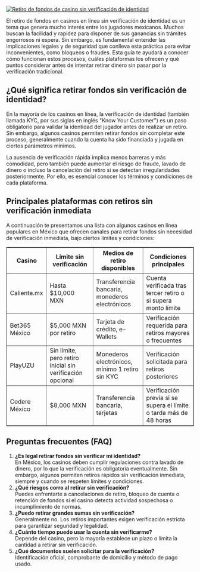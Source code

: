 [![Retiro de fondos de casino sin verificación de identidad](https://123-caf.pages.dev/gitsignup.png)](https://vrmoo.ru/Bt82HjjY)

<div>   <p>El retiro de fondos en casinos en línea sin verificación de identidad es un tema que genera mucho interés entre los jugadores mexicanos. Muchos buscan la facilidad y rapidez para disponer de sus ganancias sin trámites engorrosos ni espera. Sin embargo, es fundamental entender las implicaciones legales y de seguridad que conlleva esta práctica para evitar inconvenientes, como bloqueos o fraudes. Esta guía te ayudará a conocer cómo funcionan estos procesos, cuáles plataformas los ofrecen y qué puntos considerar antes de intentar retirar dinero sin pasar por la verificación tradicional.</p>  <h2>¿Qué significa retirar fondos sin verificación de identidad?</h2> <p>En la mayoría de los casinos en línea, la verificación de identidad (también llamada KYC, por sus siglas en inglés "Know Your Customer") es un paso obligatorio para validar la identidad del jugador antes de realizar un retiro. Sin embargo, algunos casinos permiten retirar fondos sin completar este proceso, generalmente cuando la cuenta ha sido financiada y jugada en ciertos parámetros mínimos.</p> <p>La ausencia de verificación rápida implica menos barreras y más comodidad, pero también puede aumentar el riesgo de fraude, lavado de dinero o incluso la cancelación del retiro si se detectan irregularidades posteriormente. Por ello, es esencial conocer los términos y condiciones de cada plataforma.</p>  <h2>Principales plataformas con retiros sin verificación inmediata</h2> <p>A continuación te presentamos una lista con algunos casinos en línea populares en México que ofrecen canales para retirar fondos sin necesidad de verificación inmediata, bajo ciertos límites y condiciones:</p>  <table border="1" cellpadding="8" cellspacing="0">   <thead>     <tr>       <th>Casino</th>       <th>Límite sin verificación</th>       <th>Medios de retiro disponibles</th>       <th>Condiciones principales</th>     </tr>   </thead>   <tbody>     <tr>       <td>Caliente.mx</td>       <td>Hasta $10,000 MXN</td>       <td>Transferencia bancaria, monederos electrónicos</td>       <td>Cuenta verificada tras tercer retiro o si supera monto límite</td>     </tr>     <tr>       <td>Bet365 México</td>       <td>$5,000 MXN por retiro</td>       <td>Tarjeta de crédito, e-Wallets</td>       <td>Verificación requerida para retiros mayores o frecuentes</td>     </tr>     <tr>       <td>PlayUZU</td>       <td>Sin límite, pero retiro inicial sin verificación opcional</td>       <td>Monederos electrónicos, mínimo 1 retiro sin KYC</td>       <td>Verificación solicitada para retiros posteriores</td>     </tr>     <tr>       <td>Codere México</td>       <td>$8,000 MXN</td>       <td>Transferencia bancaria, tarjetas</td>       <td>Verificación previa si se supera el límite o tarda más de 48 horas</td>     </tr>   </tbody> </table>  <h2>Preguntas frecuentes (FAQ)</h2> <ol>   <li><strong>¿Es legal retirar fondos sin verificar mi identidad?</strong><br>En México, los casinos deben cumplir regulaciones contra lavado de dinero, por lo que la verificación es obligatoria eventualmente. Sin embargo, algunos permiten retiros rápidos sin verificación inmediata, siempre y cuando se respeten límites y condiciones.</li>   <li><strong>¿Qué riesgos corro al retirar sin verificación?</strong><br>Puedes enfrentarte a cancelaciones de retiro, bloqueo de cuenta o retención de fondos si el casino detecta actividad sospechosa o incumplimiento de normas.</li>   <li><strong>¿Puedo retirar grandes sumas sin verificación?</strong><br>Generalmente no. Los retiros importantes exigen verificación estricta para garantizar seguridad y legalidad.</li>   <li><strong>¿Cuánto tiempo puedo usar la cuenta sin verificarme?</strong><br>Depende del casino, pero la mayoría establece un plazo o limita la cantidad a retirar sin verificación.</li>   <li><strong>¿Qué documentos suelen solicitar para la verificación?</strong><br>Identificación oficial, comprobante de domicilio y método de pago usado.</li> </ol> </div>